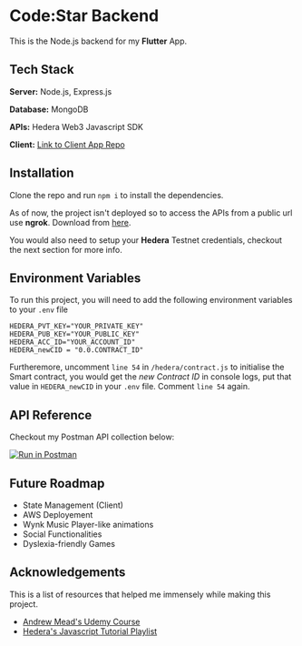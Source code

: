 
# Code:Star Backend

This is the Node.js backend for my **Flutter** App.


## Tech Stack

**Server:** Node.js, Express.js 

**Database:** MongoDB

**APIs:** Hedera Web3 Javascript SDK

**Client:** [Link to Client App Repo](https://github.com/Calladrus2001/Code-Star)



## Installation

Clone the repo and run `npm i` to install the dependencies.

As of now, the project isn't deployed so to access the APIs from a public url use **ngrok**. Download  from [here](https://ngrok.com/download).

You would also need to setup your **Hedera** Testnet credentials, checkout the next section for more info.
## Environment Variables

To run this project, you will need to add the following environment variables to your `.env` file
```
HEDERA_PVT_KEY="YOUR_PRIVATE_KEY"
HEDERA_PUB_KEY="YOUR_PUBLIC_KEY"
HEDERA_ACC_ID="YOUR_ACCOUNT_ID"
HEDERA_newCID = "0.0.CONTRACT_ID"
```
Furtheremore, uncomment `line 54` in `/hedera/contract.js` to initialise the Smart contract, you would get the *new Contract ID* in console logs, put that value in `HEDERA_newCID` in your `.env` file. Comment `line 54` again.
## API Reference

Checkout my Postman API collection below:

[![Run in Postman](https://run.pstmn.io/button.svg)](https://app.getpostman.com/run-collection/20360721-600d6471-c4b1-43ed-8d24-44f2b5beac4a?action=collection%2Ffork&collection-url=entityId%3D20360721-600d6471-c4b1-43ed-8d24-44f2b5beac4a%26entityType%3Dcollection%26workspaceId%3Db2c849e2-484f-4dcd-bbe6-daf758f94b9b)

## Future Roadmap

 - State Management (Client)
 - AWS Deployement
 - Wynk Music Player-like animations
 - Social Functionalities
 - Dyslexia-friendly Games


## Acknowledgements
This is a list of resources that helped me immensely while making this project.

 - [Andrew Mead's Udemy Course]()
 - [Hedera's Javascript Tutorial Playlist](https://www.youtube.com/playlist?list=PLcaTa5RR9SuA__8rzCKru8Y_F6iMJPEUD)
